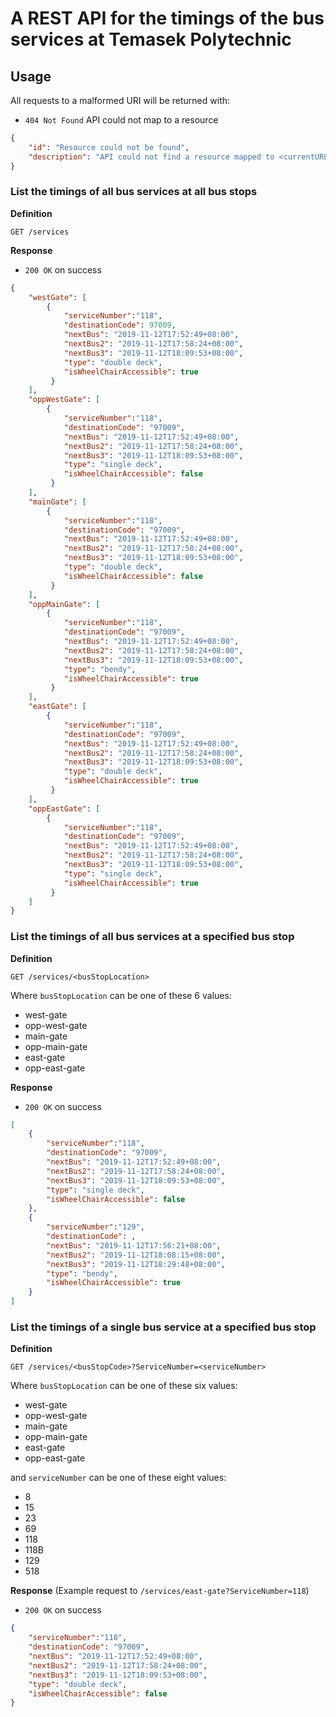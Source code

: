 # A REST API for the timings of the bus services at Temasek Polytechnic

## Usage

All requests to a malformed URI will be returned with:

- `404 Not Found` API could not map to a resource
```json
{
    "id": "Resource could not be found",
    "description": "API could not find a resource mapped to <currentURLPath>"
}
```

### List the timings of all bus services at all bus stops

**Definition**

`GET /services`

**Response**

- `200 OK` on success
```json
{
    "westGate": [
        {
            "serviceNumber":"118",
            "destinationCode": 97009,
            "nextBus": "2019-11-12T17:52:49+08:00",
            "nextBus2": "2019-11-12T17:58:24+08:00",
            "nextBus3": "2019-11-12T18:09:53+08:00",
            "type": "double deck",
            "isWheelChairAccessible": true
         }
    ],
    "oppWestGate": [
        {
            "serviceNumber":"118",
            "destinationCode": "97009",
            "nextBus": "2019-11-12T17:52:49+08:00",
            "nextBus2": "2019-11-12T17:58:24+08:00",
            "nextBus3": "2019-11-12T18:09:53+08:00",
            "type": "single deck",
            "isWheelChairAccessible": false
         }
    ],
    "mainGate": [
        {
            "serviceNumber":"118",
            "destinationCode": "97009",
            "nextBus": "2019-11-12T17:52:49+08:00",
            "nextBus2": "2019-11-12T17:58:24+08:00",
            "nextBus3": "2019-11-12T18:09:53+08:00",
            "type": "double deck",
            "isWheelChairAccessible": false
         }
    ],
    "oppMainGate": [
        {
            "serviceNumber":"118",
            "destinationCode": "97009",
            "nextBus": "2019-11-12T17:52:49+08:00",
            "nextBus2": "2019-11-12T17:58:24+08:00",
            "nextBus3": "2019-11-12T18:09:53+08:00",
            "type": "bendy",
            "isWheelChairAccessible": true
         }
    ],
    "eastGate": [
        {
            "serviceNumber":"118",
            "destinationCode": "97009",
            "nextBus": "2019-11-12T17:52:49+08:00",
            "nextBus2": "2019-11-12T17:58:24+08:00",
            "nextBus3": "2019-11-12T18:09:53+08:00",
            "type": "double deck",
            "isWheelChairAccessible": true
         }
    ],
    "oppEastGate": [
        {
            "serviceNumber":"118",
            "destinationCode": "97009",
            "nextBus": "2019-11-12T17:52:49+08:00",
            "nextBus2": "2019-11-12T17:58:24+08:00",
            "nextBus3": "2019-11-12T18:09:53+08:00",
            "type": "single deck",
            "isWheelChairAccessible": true
         }
    ]
}
```

### List the timings of all bus services at a specified bus stop

**Definition**

`GET /services/<busStopLocation>`

Where `busStopLocation` can be one of these 6 values:
- west-gate
- opp-west-gate
- main-gate
- opp-main-gate
- east-gate
- opp-east-gate

**Response**

- `200 OK` on success
```json
[
    {
        "serviceNumber":"118",
        "destinationCode": "97009",
        "nextBus": "2019-11-12T17:52:49+08:00",
        "nextBus2": "2019-11-12T17:58:24+08:00",
        "nextBus3": "2019-11-12T18:09:53+08:00",
        "type": "single deck",
        "isWheelChairAccessible": false
    },
    {
        "serviceNumber":"129",
        "destinationCode": ,
        "nextBus": "2019-11-12T17:56:21+08:00",
        "nextBus2": "2019-11-12T18:08:15+08:00",
        "nextBus3": "2019-11-12T18:29:48+08:00",
        "type": "bendy",
        "isWheelChairAccessible": true
    }
]
```

### List the timings of a single bus service at a specified bus stop

**Definition**

`GET /services/<busStopCode>?ServiceNumber=<serviceNumber>`

Where `busStopLocation` can be one of these six values:
- west-gate
- opp-west-gate
- main-gate
- opp-main-gate
- east-gate
- opp-east-gate

and `serviceNumber` can be one of these eight values:
- 8
- 15
- 23
- 69
- 118
- 118B
- 129
- 518

**Response** (Example request to `/services/east-gate?ServiceNumber=118`)

- `200 OK` on success
```json
{
    "serviceNumber":"118",
    "destinationCode": "97009",
    "nextBus": "2019-11-12T17:52:49+08:00",
    "nextBus2": "2019-11-12T17:58:24+08:00",
    "nextBus3": "2019-11-12T18:09:53+08:00",
    "type": "double deck",
    "isWheelChairAccessible": false
}
```


